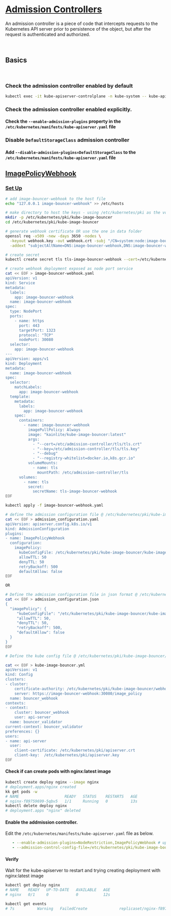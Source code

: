 # [Admission Controllers](https://kubernetes.io/docs/reference/access-authn-authz/admission-controllers/)

An admission controller is a piece of code that intercepts requests to the Kubernetes API server prior to persistence of the object, but after the request is authenticated and authorized.

<br />

## Basics

<br />

### Check the admission controller enabled by default


```bash
kubectl exec -it kube-apiserver-controlplane -n kube-system -- kube-apiserver -h | grep 'enable-admission-plugins'
```


### Check the admission controller enabled explicitly.


#### Check the `--enable-admission-plugins` property in the `/etc/kubernetes/manifests/kube-apiserver.yaml` file


### Disable `DefaultStorageClass` admission controller



#### Add `--disable-admission-plugins=DefaultStorageClass` to the `/etc/kubernetes/manifests/kube-apiserver.yaml` file



## [ImagePolicyWebhook](https://kubernetes.io/docs/reference/access-authn-authz/admission-controllers/#imagepolicywebhook)


### [Set Up](https://github.com/kainlite/kube-image-bouncer)

```bash
# add image-bouncer-webhook to the host file
echo "127.0.0.1 image-bouncer-webhook" >> /etc/hosts

# make directory to host the keys - using /etc/kubernetes/pki as the volume is already mounted
mkdir -p /etc/kubernetes/pki/kube-image-bouncer
cd /etc/kubernetes/pki/kube-image-bouncer

# generate webhook certificate OR use the one in data folder
openssl req -x509 -new -days 3650 -nodes \
  -keyout webhook.key -out webhook.crt -subj "/CN=system:node:image-bouncer-webhook.default.pod.cluster.local" \
  -addext "subjectAltName=DNS:image-bouncer-webhook,DNS:image-bouncer-webhook.default.svc,DNS:image-bouncer-webhook.default.svc.cluster.local"

# create secret 
kubectl create secret tls tls-image-bouncer-webhook --cert=/etc/kubernetes/pki/kube-image-bouncer/webhook.crt --key=/etc/kubernetes/pki/kube-image-bouncer/webhook.key

# create webhook deployment exposed as node port service
cat << EOF > image-bouncer-webhook.yaml
apiVersion: v1
kind: Service
metadata:
  labels:
    app: image-bouncer-webhook
  name: image-bouncer-webhook
spec:
  type: NodePort
  ports:
    - name: https
      port: 443
      targetPort: 1323
      protocol: "TCP"
      nodePort: 30080
  selector:
    app: image-bouncer-webhook
---
apiVersion: apps/v1
kind: Deployment
metadata:
  name: image-bouncer-webhook
spec:
  selector:
    matchLabels:
      app: image-bouncer-webhook
  template:
    metadata:
      labels:
        app: image-bouncer-webhook
    spec:
      containers:
        - name: image-bouncer-webhook
          imagePullPolicy: Always
          image: "kainlite/kube-image-bouncer:latest"
          args:
            - "--cert=/etc/admission-controller/tls/tls.crt"
            - "--key=/etc/admission-controller/tls/tls.key"
            - "--debug"
            - "--registry-whitelist=docker.io,k8s.gcr.io"
          volumeMounts:
            - name: tls
              mountPath: /etc/admission-controller/tls
      volumes:
        - name: tls
          secret:
            secretName: tls-image-bouncer-webhook
EOF

kubectl apply -f image-bouncer-webhook.yaml

# define the admission configuration file @ /etc/kubernetes/pki/kube-image-bouncer/admission_configuration.yaml
cat << EOF > admission_configuration.yaml
apiVersion: apiserver.config.k8s.io/v1
kind: AdmissionConfiguration
plugins:
- name: ImagePolicyWebhook
  configuration:
    imagePolicy:
      kubeConfigFile: /etc/kubernetes/pki/kube-image-bouncer/kube-image-bouncer.yml
      allowTTL: 50
      denyTTL: 50
      retryBackoff: 500
      defaultAllow: false
EOF

OR 

# Define the admission configuration file in json format @ /etc/kubernetes/admission_configuration.json
cat << EOF > admission_configuration.json
{
  "imagePolicy": {
     "kubeConfigFile": "/etc/kubernetes/pki/kube-image-bouncer/kube-image-bouncer.yml",
     "allowTTL": 50,
     "denyTTL": 50,
     "retryBackoff": 500,
     "defaultAllow": false
  }
}
EOF

# Define the kube config file @ /etc/kubernetes/pki/kube-image-bouncer/kube-image-bouncer.yml

cat << EOF > kube-image-bouncer.yml
apiVersion: v1
kind: Config
clusters:
- cluster:
    certificate-authority: /etc/kubernetes/pki/kube-image-bouncer/webhook.crt
    server: https://image-bouncer-webhook:30080/image_policy
  name: bouncer_webhook
contexts:
- context:
    cluster: bouncer_webhook
    user: api-server
  name: bouncer_validator
current-context: bouncer_validator
preferences: {}
users:
- name: api-server
  user:
    client-certificate: /etc/kubernetes/pki/apiserver.crt
    client-key:  /etc/kubernetes/pki/apiserver.key
EOF

```

#### Check if can create pods with nginx:latest image

```bash
kubectl create deploy nginx --image nginx
# deployment.apps/nginx created
kk get pods -w
# NAME                    READY   STATUS    RESTARTS   AGE
# nginx-f89759699-5qbv5   1/1     Running   0          13s
kubectl delete deploy nginx 
# deployment.apps "nginx" deleted
```

#### Enable the addmission controller. 

Edit the `/etc/kubernetes/manifests/kube-apiserver.yaml` file as below.

```yaml
   - --enable-admission-plugins=NodeRestriction,ImagePolicyWebhook # update
   - --admission-control-config-file=/etc/kubernetes/pki/kube-image-bouncer/admission_configuration.yaml # add
```

#### Verify 

Wait for the kube-apiserver to restart and trying creating deployment with nginx:latest image

```bash
kubectl get deploy nginx 
# NAME    READY   UP-TO-DATE   AVAILABLE   AGE
# nginx   0/1     0            0           12s

kubectl get events
# 7s          Warning   FailedCreate              replicaset/nginx-f89759699                    (combined from similar events): Error creating: pods "nginx-f89759699-b2r4k" is forbidden: image policy webhook backend denied one or more images: Images using latest tag are not allowed 
```